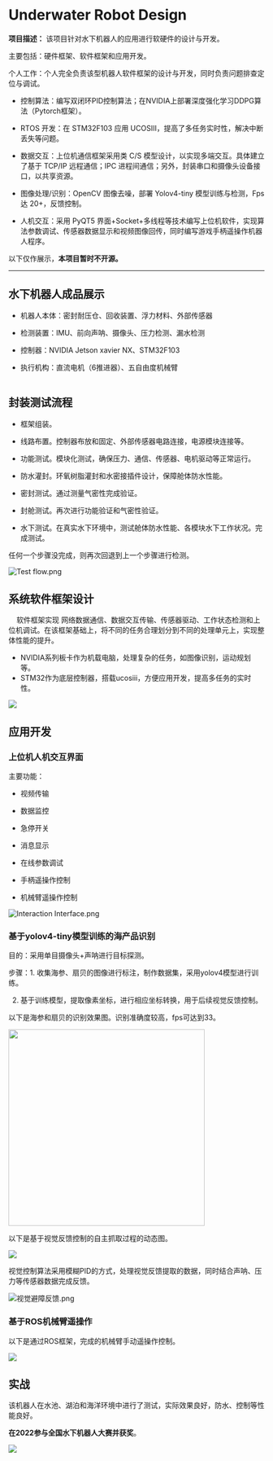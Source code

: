 # Underwater Robot Design

**项目描述：** 该项目针对水下机器人的应用进行软硬件的设计与开发。

主要包括：硬件框架、软件框架和应用开发。 

个人工作：个人完全负责该型机器人软件框架的设计与开发，同时负责问题排查定位与调试。

- 控制算法：编写双闭环PID控制算法；在NVIDIA上部署深度强化学习DDPG算法（Pytorch框架）。

- RTOS 开发：在 STM32F103 应用 UCOSIII，提高了多任务实时性，解决中断丢失等问题。

- 数据交互：上位机通信框架采用类 C/S 模型设计，以实现多端交互。具体建立了基于 TCP/IP 远程通信；IPC 进程间通信；另外，封装串口和摄像头设备接口，以共享资源。

- 图像处理/识别：OpenCV 图像去噪，部署 Yolov4-tiny 模型训练与检测，Fps 达 20+，反馈控制。

- 人机交互：采用 PyQT5 界面+Socket+多线程等技术编写上位机软件，实现算法参数调试、传感器数据显示和视频图像回传，同时编写游戏手柄遥操作机器人程序。

以下仅作展示，**本项目暂时不开源。**

---

## 水下机器人成品展示

- 机器人本体：密封耐压仓、回收装置、浮力材料、外部传感器

- 检测装置：IMU、前向声呐、摄像头、压力检测、漏水检测

- 控制器：NVIDIA Jetson xavier NX、STM32F103

- 执行机构：直流电机（6推进器）、五自由度机械臂

<img src="Robot.png" title="" alt="" data-align="center">

## 封装测试流程

- 框架组装。

- 线路布置。控制器布放和固定、外部传感器电路连接，电源模块连接等。

- 功能测试。模块化测试，确保压力、通信、传感器、电机驱动等正常运行。

- 防水灌封。环氧树脂灌封和水密接插件设计，保障舱体防水性能。

- 密封测试。通过测量气密性完成验证。

- 封舱测试。再次进行功能验证和气密性验证。

- 水下测试。在真实水下环境中，测试舱体防水性能、各模块水下工作状况。完成测试。

任何一个步骤没完成，则再次回退到上一个步骤进行检测。

![Test flow.png](Test%20flow.png)

## 系统软件框架设计

    软件框架实现 网络数据通信、数据交互传输、传感器驱动、工作状态检测和上位机调试。在该框架基础上，将不同的任务合理划分到不同的处理单元上，实现整体性能的提升。

- NVIDIA系列板卡作为机载电脑，处理复杂的任务，如图像识别，运动规划等。
- STM32作为底层控制器，搭载ucosiii，方便应用开发，提高多任务的实时性。

![](System.png)

## 应用开发

### 上位机人机交互界面

主要功能：

- 视频传输

- 数据监控

- 急停开关

- 消息显示

- 在线参数调试

- 手柄遥操作控制

- 机械臂遥操作控制

![Interaction Interface.png](Interaction%20Interface.gif)

### 基于yolov4-tiny模型训练的海产品识别

目的：采用单目摄像头+声呐进行目标探测。

步骤：1. 收集海参、扇贝的图像进行标注，制作数据集，采用yolov4模型进行训练。

2. 基于训练模型，提取像素坐标，进行相应坐标转换，用于后续视觉反馈控制。

以下是海参和扇贝的识别效果图。识别准确度较高，fps可达到33。

<img title="" src="Yolo.png" alt="" data-align="center" width="386">

以下是基于视觉反馈控制的自主抓取过程的动态图。

![](grasp.gif)

视觉控制算法采用模糊PID的方式，处理视觉反馈提取的数据，同时结合声呐、压力等传感器数据完成反馈。

![视觉避障反馈.png](视觉避障反馈.png)

### 基于ROS机械臂遥操作

以下是通过ROS框架，完成的机械臂手动遥操作控制。

 ![](Arm.gif)

## 实战

该机器人在水池、湖泊和海洋环境中进行了测试，实际效果良好，防水、控制等性能良好。

**在2022参与全国水下机器人大赛并获奖**。

![](Lake%20test.jpg)
